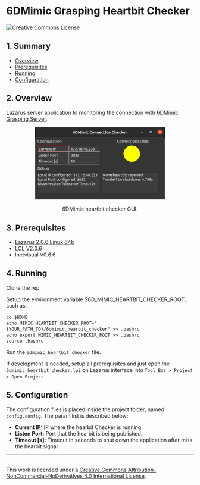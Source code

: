 # 6DMimic Grasping Heartbit Checker

<a rel="license" href="http://creativecommons.org/licenses/by-nc-nd/4.0/"><img alt="Creative Commons License" style="border-width:0" src="https://i.creativecommons.org/l/by-nc-nd/4.0/88x31.png" />


<!-- External Links -->
[Lazarus 2.0.6 Linux 64b]:https://sourceforge.net/projects/lazarus/files/Lazarus%20Linux%20amd64%20DEB/Lazarus%202.0.6/
<!-- GitHub Links>

-->

<!-- GitLab Links-->
[6DMimic Grasping Server]:https://gitlab.inesctec.pt/CRIIS/mimicgrasping/mimic_grasping_6dmimic_interface
[LCL V2.0.6]:https://ubuntu.pkgs.org/20.04/ubuntu-universe-amd64/lcl-utils-2.0_2.0.6+dfsg-3_amd64.deb.html


## <a name="summary"></a>1. Summary


* [Overview](#overview)
* [Prerequisites](#prerequisites)
* [Running](#running)
* [Configuration](#configuration)


## <a name="overview"></a>2. Overview

Lazarus server application to monitoring the connection with [6DMimic Grasping Server].

<p align="center">
  <img src="./images/interface.png" width="350">
</p>
<p align="center">
6DMimic heartbit checker GUI.
</p>

## <a name="prerequisites"></a>3. Prerequisites

* [Lazarus 2.0.6 Linux 64b]
* LCL V2.0.6
* lnetvisual V0.6.6

## <a name="running"></a>4. Running

Clone the rep.

Setup the environment variable $6D_MIMIC_HEARTBIT_CHECKER_ROOT, such as:

```
cd $HOME
echo MIMIC_HEARTBIT_CHECKER_ROOT="{YOUR_PATH_TO}/6dmimic_hearbit_checker" >> .bashrc
echo export MIMIC_HEARTBIT_CHECKER_ROOT >> .bashrc
source .bashrc
```

Run the ```6dmimic_heartbit_checker``` file.

If development is needed, setup all prerequisites and just open the ```6dmimic_heartbit_checker.lpi``` on Lazarus interface into  ```Tool Bar > Project > Open Project```


## <a name="configuration"></a>5. Configuration

The configuration files is placed inside the project folder, named ```config.config```. The param list is described below:
* **Current IP:** IP where the hearbit Checker is running.
* **Listen Port:** Port that the hearbit is being published.
* **Timeout [s]:** Timeout in seconds to shut down the application after miss the hearbit signal.



-----------------------------------------------------------------------------------------------------------------------------------------------------------------------------------------------------
<br />This work is licensed under a <a rel="license" href="http://creativecommons.org/licenses/by-nc-nd/4.0/">Creative Commons Attribution-NonCommercial-NoDerivatives 4.0 International License</a>.
